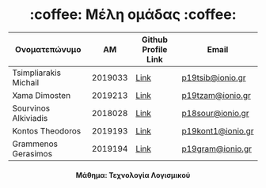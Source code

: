 <h1 align="center">:coffee:	Μέλη ομάδας :coffee:	</h1>

<div align="center">
  
| Ονοματεπώνυμο | ΑΜ | Github Profile Link | Email |
| --- | --- | --- | --- |
| Tsimpliarakis Michail | 2019033 | [Link](https://github.com/tsimpliarakis/) | p19tsib@ionio.gr |
| Xama Dimosten | 2019213 | [Link](https://github.com/p19tzam) | p19tzam@ionio.gr |
| Sourvinos Alkiviadis | 2018028 | [Link](https://github.com/Alkissourvinos) | p18sour@ionio.gr |
| Kontos Theodoros | 2019193 | [Link](github.com/tsimpliarakis) | p19kont1@ionio.gr |
| Grammenos Gerasimos | 2019194 | [Link](https://github.com/makisgrammenos) | p19gram@ionio.gr |

#### Μάθημα: Τεχνολογία Λογισμικού
</div>

